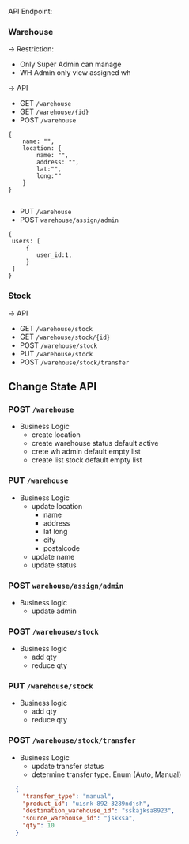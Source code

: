 API Endpoint:

### Warehouse
-> Restriction:
- Only Super Admin can manage
- WH Admin only view assigned wh

-> API
- GET `/warehouse`
- GET `/warehouse/{id}`
- POST `/warehouse`
```
{
    name: "",
    location: {
        name: "",
        address: "",
        lat:"",
        long:""
    }
}
  
   ```
- PUT `/warehouse`
- POST `warehouse/assign/admin`
```
{
 users: [
     {
        user_id:1,
     }
 ]
}
```

### Stock
-> API
- GET `/warehouse/stock`
- GET `/warehouse/stock/{id}`
- POST `/warehouse/stock`
- PUT `/warehouse/stock`
- POST `/warehouse/stock/transfer`

## Change State API

### POST `/warehouse`
- Business Logic
  - create location
  - create warehouse status default active
  - crete wh admin default empty list
  - create list stock default empty list
### PUT `/warehouse`
- Business Logic
  - update location
    - name
    - address
    - lat long
    - city
    - postalcode 
  - update name
  - update status
### POST `warehouse/assign/admin`
- Business logic
  - update admin 
### POST `/warehouse/stock`
- Business logic
  - add qty
  - reduce qty 
### PUT `/warehouse/stock`
- Business logic
  - add qty
  - reduce qty 
### POST `/warehouse/stock/transfer`
- Business Logic
  - update transfer status
  - determine transfer type. Enum (Auto, Manual)
```json
  {
    "transfer_type": "manual",
    "product_id": "uisnk-892-3289ndjsh",
    "destination_warehouse_id": "sskajksa8923",
    "source_warehouse_id": "jskksa",
    "qty": 10
  }
 ```
  